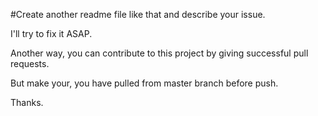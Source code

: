 #Create another readme file like that and describe your issue.

I'll try to fix it ASAP.

Another way, you can contribute to this project by giving successful pull requests.

But make your, you have pulled from master branch before push.

Thanks.